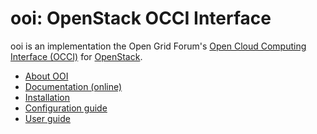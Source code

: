 ooi: OpenStack OCCI Interface
=============================

ooi is an implementation the Open Grid Forum's
[Open Cloud Computing Interface (OCCI)](http://www.occi-wg.org)
for [OpenStack](http://www.openstack.org).

* [About OOI](README.md)
* [Documentation (online)](http://ooi.readthedocs.io/en/stable/)
* [Installation](doc/source/user/installation.rst)
* [Configuration guide](doc/source/user/configuration.md) 
* [User guide](doc/source/user/usage.md)
